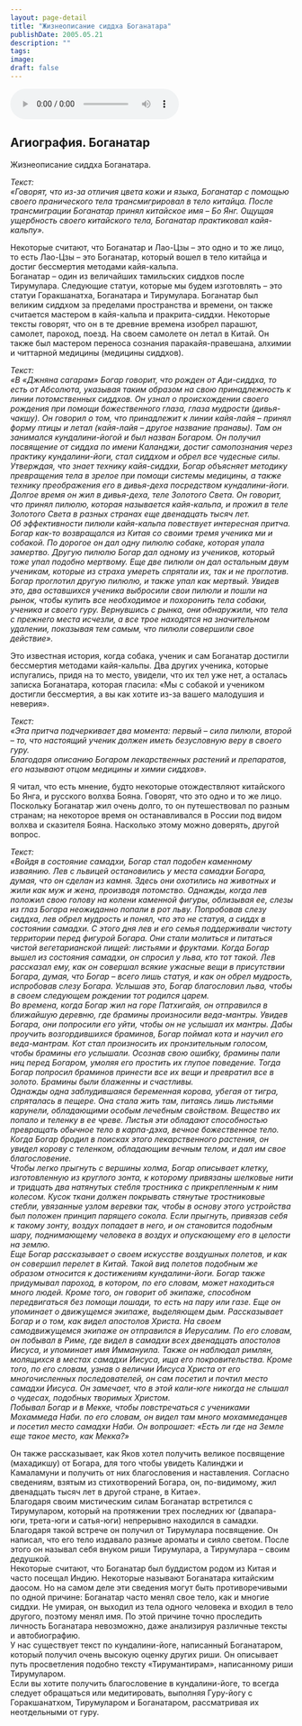 ```yaml
---
layout: page-detail
title: "Жизнеописание сиддха Боганатара"
publishDate: 2005.05.21
description: ""
tags:
image:
draft: false
---
```


<audio title="2005.05.21 - Жизнеописание сиддха Боганатара.mp3" src="/upload/iblock/bed/bed8d067b7481fbd018309e95f872bdd.mp3" controls=""></audio>

## **Агиография. Боганатар** 
  
  
 Жизнеописание сиддха Боганатара.   
  
_Текст:_   
 _«Говорят, что из-за отличия цвета кожи и языка, Боганатар с помощью своего пранического тела трансмигрировал в тело китайца. После трансмиграции Боганатар принял китайское имя – Бо Янг. Ощущая ущербность своего китайского тела, Боганатар практиковал кайя-кальпу»._ 

  
 Некоторые считают, что Боганатар и Лао-Цзы – это одно и то же лицо, то есть Лао-Цзы – это Боганатар, который вошел в тело китайца и достиг бессмертия методами кайя-кальпа.   
 Боганатар – один из величайших тамильских сиддхов после Тирумулара. Следующие статуи, которые мы будем изготовлять – это статуи Горакшанатха, Боганатара и Тирумулара. Боганатар был великим сиддхом за пределами пространства и времени, он также считается мастером в кайя-кальпа и пракрита-сиддхи. Некоторые тексты говорят, что он в те древние времена изобрел парашют, самолет, пароход, поезд. На своем самолете он летал в Китай. Он также был мастером переноса сознания паракайя-правешана, алхимии и читтарной медицины (медицины сиддхов).   
  
_Текст:_   
 _«В «Джняна сагарам» Богар говорит, что рожден от Ади-сиддха, то есть от Абсолюта, указывая таким образом на свою принадлежность к линии потомственных сиддхов. Он узнал о происхождении своего рождения при помощи божественного глаза, глаза мудрости (дивья-чакшу). Он говорил о том, что принадлежит к линии кайя-лайя – принял форму птицы и летал (кайя-лайя – другое название пранавы). Там он занимался кундалини-йогой и был назван Богаром. Он получил посвящение от сиддха по имени Каланджи, достиг самопознания через практику кундалини-йоги, стал сиддхом и обрел все чудесные силы. Утверждая, что знает технику кайя-сиддхи, Богар объясняет методику превращения тела в зрелое при помощи системы медицины, а также технику преображения его в дивья-деха посредством кундалини-йоги. Долгое время он жил в дивья-деха, теле Золотого Света. Он говорит, что принял пилюлю, которая называется кайя-кальпа, и прожил в теле Золотого Света в разных странах еще двенадцать тысяч лет._   
 _Об эффективности пилюли кайя-кальпа повествует интересная притча._   
 _Богар как-то возвращался из Китая со своими тремя ученика_ _ми и собакой. По дорогое он дал одну пилюлю собаке, которая упала замертво. Другую пилюлю Богар дал одному из учеников, который тоже упал подобно мертвому. Еще две пилюли он дал остальным двум ученикам, которые из страха умереть спрятали их, так и не проглотив. Богар проглотил другую пилюлю, и также упал как мертвый. Увидев это, два оставшихся ученика выбросили свои пилюли и пошли на рынок, чтобы купить все необходимое и похоронить тела собаки, ученика и своего гуру. Вернувшись с рынка, они обнаружили, что тела с прежнего места исчезли, а все трое находятся на значительном удалении, показывая тем самым, что пилюли совершили свое действие»._   
  
 Это известная история, когда собака, ученик и сам Боганатар достигли бессмертия методами кайя-кальпы. Два других ученика, которые испугались, придя на то место, увидели, что их тел уже нет, а осталась записка Боганатара, которая гласила: «Мы с собакой и учеником достигли бессмертия, а вы как хотите из-за вашего малодушия и неверия».   
  
 _Текст:_   
 _«Эта притча подчеркивает два момента: первый – сила пилюли, второй – то, что настоящий ученик должен иметь безусловную веру в своего гуру._   
 _Благодаря описанию Богаром лекарственных растений и препаратов, его называют отцом медицины и химии сиддхов»._   
  
 Я читал, что есть мнение, будто некоторые отождествляют китайского Бо Янга, и русского волхва Бояна. Говорят, что это одно и то же лицо. Поскольку Боганатар жил очень долго, то он путешествовал по разным странам; на некоторое время он останавливался в России под видом волхва и сказителя Бояна. Насколько этому можно доверять, другой вопрос.   
  
_Текст:_   
 _«Войдя в состояние самадхи, Богар стал подобен каменному изваянию. Лев с львицей остановились у места самадхи Богара, думая, что он сделан из камня. Здесь они охотились на животных и жили как муж и жена, производя потомство. Однажды, когда лев положил свою голову на колени каменной фигуры, облизывая ее, слезы из глаз Богара неожиданно попали в рот льву. Попробовав слезу сиддха, лев обрел мудрость и понял, что это не статуя, а сиддх в состоянии самадхи. С этого дня лев и его семья поддерживали чистоту территории перед фигурой Богара. Они стали молиться и питаться чистой вегетарианской пищей: листьями и фруктами. Когда Богар вышел из состояния самадхи, он спросил у льва, кто тот такой. Лев рассказал ему, как он совершал всякие ужасные вещи в присутствии Богара, думая, что Богар – всего лишь статуя, и как он обрел мудрость, испробовав слезу Богара. Услышав это, Богар благословил льва, чтобы в своем следующем рождении тот родился царем._   
 _Во времена, когда Богар жил на горе Патхигайя, он отправился в ближайшую деревню, где брамины произносили веда-мантры. Увидев Богара, они попросили его уйти, чтобы он не услышал их мантры. Дабы проучить возгордившихся браминов, Богар поймал кота и научил его веда-мантрам. Кот стал произносить их пронзительным голосом, чтобы брамины его услышали. Осознав свою ошибку, брамины пали ниц перед Богаром, умоляя его простить их глупое поведение. Тогда Богар попросил браминов принести все их вещи и превратил все в золото. Брамины были блаженны и счастливы._   
 _Однажды одна заблудившаяся беременная корова, убегая от тигра, спряталась в пещере. Она стала жить там, питаясь лишь листьями карунели, обладающими особым лечебным свойством. Вещество их попало и теленку в ее чреве. Листья эти обладают способностью превращать обычное тело в карпа-дэха, вечное божественное тело. Когда Богар бродил в поисках этого лекарственного растения, он увидел корову с теленком, обладающим вечным телом, и дал им свое благословение._   
 _Чтобы легко прыгнуть с вершины холма, Богар описывает клетку, изготовленную из круглого зонта, к которому привязаны шелковые нити и тридцать два натянутых стебля тростника с прикрепленным к ним колесом. Кусок ткани должен покрывать стянутые тростниковые стебли, увязанные узлом веревки так, чтобы в основу этого устройства был положен принцип парящего сокола. Если прыгнуть, привязав себя к такому зонту, воздух попадает в него, и он становится подобным шару, поднимающему человека в воздух и опускающему его в целости на землю._   
 _Еще Богар рассказывает о своем искусстве воздушных полетов, и как он совершил перелет в Китай. Такой вид полетов подобным же образом относится к достижениям кундалини-йоги. Богар также придумывал пароход, в котором, по его словам, может находиться много людей. Кроме того, он говорит об экипаже, способном передвигаться без помощи лошади, то есть на пару или газе. Еще он упоминает о движущемся экипаже, выделяющем дым. Рассказывает Богар и о том, как видел апостолов Христа. На своем самодвижущемся экипаже он отправился в Иерусалим. По его словам, он побывал в Риме, где видел в самадхи всех двенадцать апостолов Иисуса, и упоминает имя Иммануила. Также он наблюдал римлян, молящихся в местах самадхи Иисуса, ища его покровительства. Кроме того, по его словам, узнав о величии Иисуса Христа от его многочисленных последователей, он сам посетил и почтил место самадхи Иисуса. Он замечает, что в этой кали-юге никогда не слышал о чудесах, подобных творимых Христом._   
 _Побывал Богар и в Мекке, чтобы повстречаться с учениками Мохаммеда Наби. по его словам, он видел там много мохаммеданцев и посетил место самадхи Наби. Он вопрошает: «Есть ли где на Земле еще такое место, как Мекка?»_   
  
 Он также рассказывает, как Яков хотел получить великое посвящение (махадикшу) от Богара, для того чтобы увидеть Калинджи и Камаламуни и получить от них благословения и наставления. Согласно сведениям, взятым из стихотворений Богара, он, по-видимому, жил двенадцать тысяч лет в другой стране, в Китае».   
 Благодаря своим мистическим силам Боганатар встретился с Тирумуларом, который на протяжении трех последних юг (двапара-юги, трета-юги и сатья-юги) непрерывно находился в самадхи. Благодаря такой встрече он получил от Тирумулара посвящение. Он написал, что его тело издавало разные ароматы и сияло светом. После этого он называл себя внуком риши Тирумулара, а Тирумулара – своим дедушкой.   
 Некоторые считают, что Боганатар был буддистом родом из Китая и часто посещал Индию. Некоторые называют Боганатара китайским даосом. Но на самом деле эти сведения могут быть противоречивыми по одной причине: Боганатар часто менял свое тело, как и многие сиддхи. Не умирая, он выходил из тела одного человека и входил в тело другого, поэтому менял имя. По этой причине точно проследить личность Боганатара невозможно, даже анализируя различные тексты и автобиографию.   
 У нас существует текст по кундалини-йоге, написанный Боганатаром, который получил очень высокую оценку других риши. Он описывает путь просветления подобно тексту «Тирумантирам», написанному риши Тирумуларом.   
 Если вы хотите получить благословение в кундалини-йоге, то всегда следует обращаться или медитировать, выполняя Гуру-йогу с Горакшанатхом, Тирумуларом и Боганатаром, рассматривая их неотдельными от гуру.   

  
